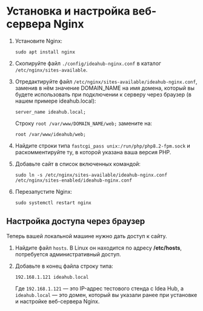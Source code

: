 # Установка и настройка веб-сервера Nginx

1. Установите Nginx:
   ```
   sudo apt install nginx
   ```
1. Скопируйте файл `./config/ideahub-nginx.conf` в каталог `/etc/nginx/sites-available`.

1. Отредактируйте файл `/etc/nginx/sites-available/ideahub-nginx.conf`, заменив в нём значение DOMAIN_NAME на имя домена, который вы будете использовать при подключении к серверу через браузер (в нашем примере ideahub.local): 

   ```
   server_name ideahub.local;
   ```

   Cтроку `root /var/www/DOMAIN_NAME/web;` замените на:
   ```
   root /var/www/ideahub/web;
   ```
1. Найдите строки типа `fastcgi_pass unix:/run/php/php8.2-fpm.sock` и раскомментируйте ту, в которой указана ваша версия PHP.

1. Добавьте сайт в список включенных командой:
   ```
   sudo ln -s /etc/nginx/sites-available/ideahub-nginx.conf /etc/nginx/sites-enabled/ideahub-nginx.conf
   ```
1. Перезапустите Nginx:
   ```
   sudo systemctl restart nginx
   ```

## Настройка доступа через браузер

Теперь вашей локальной машине нужно дать доступ к сайту.

1. Найдите файл `hosts`. В Linux он находится по адресу **/etc/hosts**, потребуется административный доступ.
1. Добавьте в конец файла строку типа:
   ```
   192.168.1.121 ideahub.local
   ```

   Где `192.168.1.121` — это IP-адрес тестового стенда с Idea Hub, а `ideahub.local` — это домен, который вы указали ранее при установке и настройке веб-сервера Nginx.




